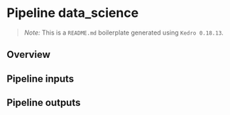 # Pipeline data_science

> *Note:* This is a `README.md` boilerplate generated using `Kedro 0.18.13`.

## Overview

<!---
Please describe your modular pipeline here.
-->

## Pipeline inputs

<!---
The list of pipeline inputs.
-->

## Pipeline outputs

<!---
The list of pipeline outputs.
-->
